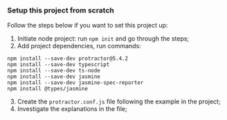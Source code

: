 ### Setup this project from scratch
Follow the steps below if you want to set this project up:
1. Initiate node project: run ```npm init``` and go through the steps;
2. Add project dependencies, run commands:
```
npm install --save-dev protractor@5.4.2
npm install --save-dev typescript
npm install --save-dev ts-node
npm install --save-dev jasmine
npm install --save-dev jasmine-spec-reporter
npm install @types/jasmine
```
3. Create the `protractor.conf.js` file following the example in the project;
4. Investigate the explanations in the file;

